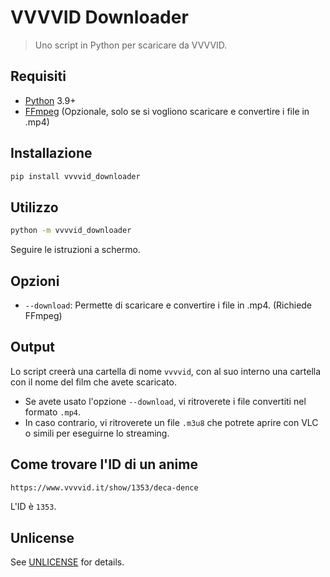 # VVVVID Downloader

> Uno script in Python per scaricare da VVVVID.

## Requisiti

- [Python](https://python.org) 3.9+
- [FFmpeg](https://ffmpeg.org/) (Opzionale, solo se si vogliono scaricare e convertire i file in .mp4)

## Installazione

```bash
pip install vvvvid_downloader
```

## Utilizzo

```bash
python -m vvvvid_downloader
```

Seguire le istruzioni a schermo.

## Opzioni

- `--download`: Permette di scaricare e convertire i file in .mp4. (Richiede FFmpeg)

## Output

Lo script creerà una cartella di nome `vvvvid`, con al suo interno una cartella con il nome del film che avete scaricato.

- Se avete usato l'opzione `--download`, vi ritroverete i file convertiti nel formato `.mp4`.
- In caso contrario, vi ritroverete un file `.m3u8` che potrete aprire con VLC o simili per eseguirne lo streaming.

## Come trovare l'ID di un anime

```bash
https://www.vvvvid.it/show/1353/deca-dence
```

L'ID è `1353`.

## Unlicense

See [UNLICENSE](UNLICENSE) for details.
